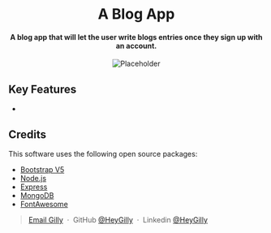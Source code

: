 
<h1 align="center">
  A Blog App
</h1>

<h4 align="center"> A blog app that will let the user write blogs entries once they sign up with an account.</h4>

<div style=" display:flex; justify-content: center">
<img src="https://dummyimage.com/640x360/fff/aaa" alt="Placeholder">
</div>



## Key Features
* 


## Credits

This software uses the following open source packages:

- [Bootstrap V5 ](https://getbootstrap.com/docs/5.2/getting-started/introduction/)
- [Node.js](https://nodejs.org/)
- [Express](https://expressjs.com/)
- [MongoDB](https://www.mongodb.com/)
- [FontAwesome](https://fontawesome.com/)



> [Email Gilly](mailto:nick.gilmore20@gmail.com) &nbsp;&middot;&nbsp;
> GitHub [@HeyGilly](https://github.com/HeyGilly) &nbsp;&middot;&nbsp;
> Linkedin [@HeyGilly](https://www.linkedin.com/in/heygilly/)

